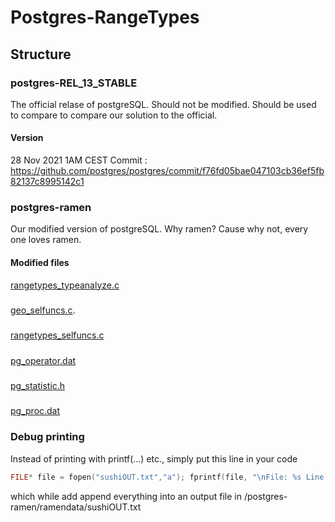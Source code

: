 # Postgres-RangeTypes

## Structure
### postgres-REL_13_STABLE
The official relase of postgreSQL. Should not be modified. Should be used to compare to compare our solution to the official.

#### Version
28 Nov 2021 1AM CEST
Commit : https://github.com/postgres/postgres/commit/f76fd05bae047103cb36ef5fb82137c8995142c1


### postgres-ramen
Our modified version of postgreSQL. Why ramen? Cause why not, every one loves ramen.

#### Modified files
[rangetypes_typeanalyze.c](./postgres-ramen/src/backend/utils/adt/rangetypes_typanalyze.c)
#####
[geo_selfuncs.c](./postgres-ramen/src/backend/utils/adt/geo_selfuncs.c).
#####
[rangetypes_selfuncs.c](./postgres-ramen/src/backend/utils/adt/rangetypes_selfuncs.c)
#####
[pg_operator.dat](./postgres-ramen/src/include/catalog/pg_operator.dat)
#####
[pg_statistic.h](./postgres-ramen/src/include/catalog/pg_statistic.h)
#####
[pg_proc.dat](postgres-ramen/src/include/catalog/pg_proc.dat)

### Debug printing
Instead of printing with printf(...) etc., simply put this line in your code
```C
FILE* file = fopen("sushiOUT.txt","a"); fprintf(file, "\nFile: %s Line: %d Fct: %s Info: %s",__FILE__, __LINE__, __func__, ""); fclose(file);
```
which while add append everything into an output file in /postgres-ramen/ramendata/sushiOUT.txt
